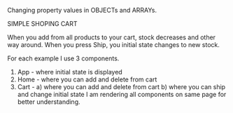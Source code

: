 Changing property values in OBJECTs and ARRAYs.

SIMPLE SHOPING CART

When you add from all products to your cart, stock decreases and other way around.
When you press Ship, you initial state changes to new stock.

For each example I use 3 components.
1) App - where initial state is displayed
2) Home - where you can add and delete from cart
3) Cart - a) where you can add and delete from cart b) where you can ship and change initial state
I am rendering all components on same page for better understanding.

